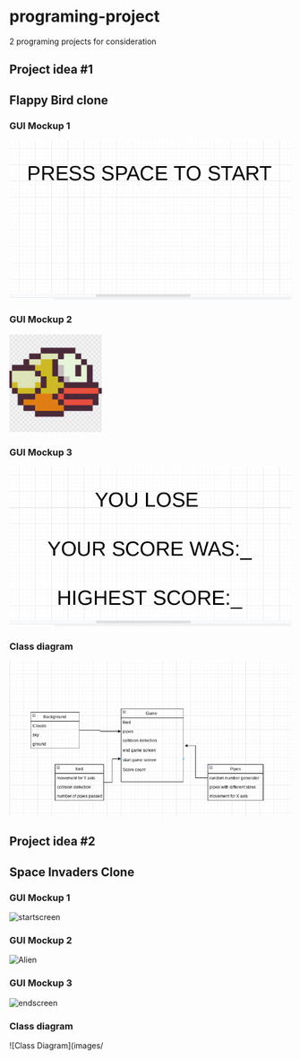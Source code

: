 # programing-project
2 programing projects for consideration
## Project idea #1
## Flappy Bird clone

### GUI Mockup 1
![startscreen](images/Startscreenflappy.png)
### GUI Mockup 2
![flappybird](images/Flappybirdimage.png)
### GUI Mockup 3
![endscreen](images/Endscreenflappy.png)
### Class diagram
![Class Diagram](images/Flappybird.png)


## Project idea #2
## Space Invaders Clone

### GUI Mockup 1
![startscreen](images/)
### GUI Mockup 2
![Alien](images/)
### GUI Mockup 3
![endscreen](images/)
### Class diagram
![Class Diagram](images/
